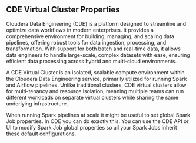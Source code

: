 ## CDE Virtual Cluster Properties

Cloudera Data Engineering (CDE) is a platform designed to streamline and optimize data workflows in modern enterprises. It provides a comprehensive environment for building, managing, and scaling data pipelines, offering robust tools for data ingestion, processing, and transformation. With support for both batch and real-time data, it allows data engineers to handle large-scale, complex datasets with ease, ensuring efficient data processing across hybrid and multi-cloud environments.

A CDE Virtual Cluster is an isolated, scalable compute environment within the Cloudera Data Engineering service, primarily utilized for running Spark and Airflow pipelines. Unlike traditional clusters, CDE virtual clusters allow for multi-tenancy and resource isolation, meaning multiple teams can run different workloads on separate virtual clusters while sharing the same underlying infrastructure.

When running Spark pipelines at scale it might be useful to set global Spark Job properties. In CDE you can do exactly this. You can use the CDE API or UI to modify Spark Job global properties so all your Spark Jobs inherit these default configurations.
